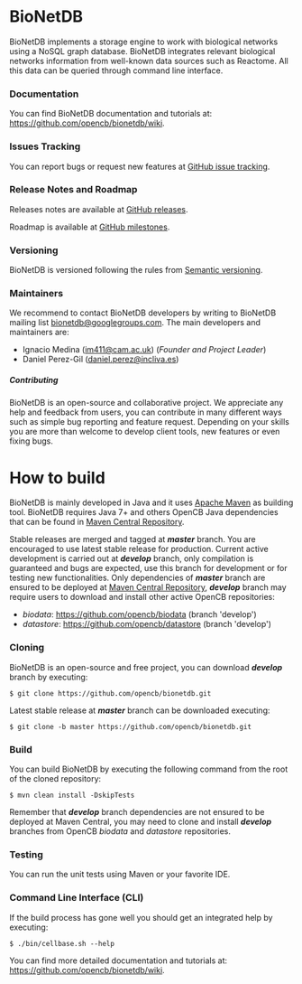 # BioNetDB

BioNetDB implements a storage engine to work with biological networks using a NoSQL graph database. BioNetDB integrates relevant biological networks information from well-known data sources such as Reactome. All this data can be queried through command line interface.

### Documentation
You can find BioNetDB documentation and tutorials at: https://github.com/opencb/bionetdb/wiki.

### Issues Tracking
You can report bugs or request new features at [GitHub issue tracking](https://github.com/opencb/bionetdb/issues).

### Release Notes and Roadmap
Releases notes are available at [GitHub releases](https://github.com/opencb/bionetdb/releases).

Roadmap is available at [GitHub milestones](https://github.com/opencb/bionetdb/milestones).

### Versioning
BioNetDB is versioned following the rules from [Semantic versioning](http://semver.org/).

### Maintainers
We recommend to contact BioNetDB developers by writing to BioNetDB mailing list bionetdb@googlegroups.com. The main developers and maintainers are:
* Ignacio Medina (im411@cam.ac.uk) (_Founder and Project Leader_)
* Daniel Perez-Gil  (daniel.perez@incliva.es)

##### Contributing
BioNetDB is an open-source and collaborative project. We appreciate any help and feedback from users, you can contribute in many different ways such as simple bug reporting and feature request. Depending on your skills you are more than welcome to develop client tools, new features or even fixing bugs.

# How to build 
BioNetDB is mainly developed in Java and it uses [Apache Maven](http://maven.apache.org/) as building tool. BioNetDB requires Java 7+ and others OpenCB Java dependencies that can be found in [Maven Central Repository](http://search.maven.org/).

Stable releases are merged and tagged at **_master_** branch. You are encouraged to use latest stable release for production. Current active development is carried out at **_develop_** branch, only compilation is guaranteed and bugs are expected, use this branch for development or for testing new functionalities. Only dependencies of **_master_** branch are ensured to be deployed at [Maven Central Repository](http://search.maven.org/), **_develop_** branch may require users to download and install other active OpenCB repositories:
* _biodata_: https://github.com/opencb/biodata (branch 'develop')
* _datastore_: https://github.com/opencb/datastore (branch 'develop')

### Cloning
BioNetDB is an open-source and free project, you can download **_develop_** branch by executing:

    $ git clone https://github.com/opencb/bionetdb.git

Latest stable release at **_master_** branch can be downloaded executing:

    $ git clone -b master https://github.com/opencb/bionetdb.git

### Build
You can build BioNetDB by executing the following command from the root of the cloned repository:
  
    $ mvn clean install -DskipTests
    
Remember that **_develop_** branch dependencies are not ensured to be deployed at Maven Central, you may need to clone and install **_develop_** branches from OpenCB _biodata_ and _datastore_ repositories.

### Testing
You can run the unit tests using Maven or your favorite IDE.

### Command Line Interface (CLI)
If the build process has gone well you should get an integrated help by executing:

    $ ./bin/cellbase.sh --help

You can find more detailed documentation and tutorials at: https://github.com/opencb/bionetdb/wiki.

